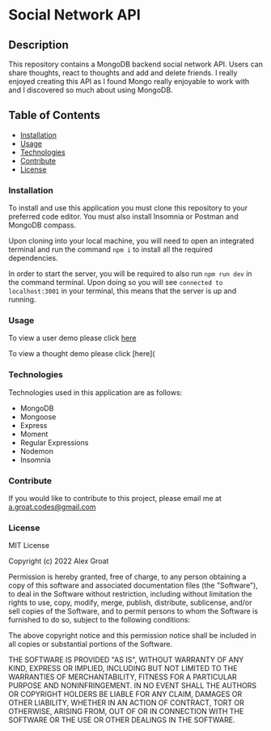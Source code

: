 # Social Network API # 

## Description ##

This repository contains a MongoDB backend social network API. Users can share thoughts, react to thoughts and add and delete friends. I really enjoyed creating this API as I 
found Mongo really enjoyable to work with and I discovered so much about using MongoDB.

## Table of Contents

- [Installation](#installation)
- [Usage](#usage)
- [Technologies](#technologies)
- [Contribute](#contribute)
- [License](#license)

### Installation

To install and use this application you must clone this repository to your preferred code editor. You must also install Insomnia or Postman and MongoDB compass.

Upon cloning into your local machine, you will need to open an integrated terminal and run the command `npm i` to install all the required dependencies.

In order to start the server, you will be required to also run `npm run dev` in the command terminal. Upon doing so you will see `connected to localhost:3001` in your terminal, 
this means that the server is up and running.

### Usage

To view a user demo please click [here](https://watch.screencastify.com/v/As3rSUDFxIeENZbThxOy)

To view a thought demo please click [here](

### Technologies

Technologies used in this application are as follows:
- MongoDB
- Mongoose
- Express
- Moment
- Regular Expressions
- Nodemon
- Insomnia

### Contribute

If you would like to contribute to this project, please email me at a.groat.codes@gmail.com

### License

MIT License

Copyright (c) 2022 Alex Groat

Permission is hereby granted, free of charge, to any person obtaining a copy
of this software and associated documentation files (the "Software"), to deal
in the Software without restriction, including without limitation the rights
to use, copy, modify, merge, publish, distribute, sublicense, and/or sell
copies of the Software, and to permit persons to whom the Software is
furnished to do so, subject to the following conditions:

The above copyright notice and this permission notice shall be included in all
copies or substantial portions of the Software.

THE SOFTWARE IS PROVIDED "AS IS", WITHOUT WARRANTY OF ANY KIND, EXPRESS OR
IMPLIED, INCLUDING BUT NOT LIMITED TO THE WARRANTIES OF MERCHANTABILITY,
FITNESS FOR A PARTICULAR PURPOSE AND NONINFRINGEMENT. IN NO EVENT SHALL THE
AUTHORS OR COPYRIGHT HOLDERS BE LIABLE FOR ANY CLAIM, DAMAGES OR OTHER
LIABILITY, WHETHER IN AN ACTION OF CONTRACT, TORT OR OTHERWISE, ARISING FROM,
OUT OF OR IN CONNECTION WITH THE SOFTWARE OR THE USE OR OTHER DEALINGS IN THE
SOFTWARE.
